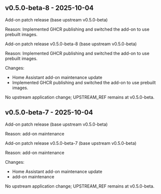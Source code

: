 ## v0.5.0-beta-8 - 2025-10-04

Add-on patch release (base upstream v0.5.0-beta)

Reason: Implemented GHCR publishing and switched the add-on to use prebuilt images.

Add-on patch release v0.5.0-beta-8 (base upstream v0.5.0-beta)

Reason: Implemented GHCR publishing and switched the add-on to use prebuilt images.

Changes:
- Home Assistant add-on maintenance update
- Implemented GHCR publishing and switched the add-on to use prebuilt images.

No upstream application change; UPSTREAM_REF remains at v0.5.0-beta.

## v0.5.0-beta-7 - 2025-10-04

Add-on patch release (base upstream v0.5.0-beta)

Reason: add-on maintenance

Add-on patch release v0.5.0-beta-7 (base upstream v0.5.0-beta)

Reason: add-on maintenance

Changes:
- Home Assistant add-on maintenance update
- add-on maintenance

No upstream application change; UPSTREAM_REF remains at v0.5.0-beta.

